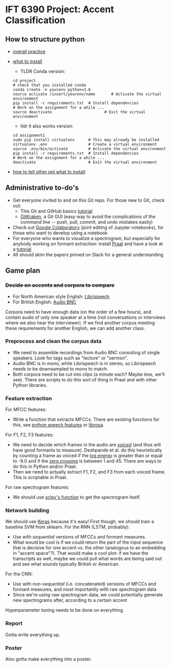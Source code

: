 
# IFT 6390 Project: Accent Classification
## How to structure python

* [overall practice](https://docs.python-guide.org/writing/structure/)
* [what to install ](http://web.stanford.edu/class/cs224n/assignment1/index.html)

  * TLDR Conda version:
  ```
  cd project
  # check that you installed conda
  conda create -n yourenv python=3.6
  source activate /insert/yourenv/name       # Activate the virtual environment
  pip install -r requirements.txt  # Install dependencies
  # Work on the assignment for a while ...
  source deactivate                       # Exit the virtual environment
  ```
  * tldr it also works version:
  ```
  cd assignment1
  sudo pip install virtualenv      # This may already be installed
  virtualenv .env                  # Create a virtual environment
  source .env/bin/activate         # Activate the virtual environment
  pip install -r requirements.txt  # Install dependencies
  # Work on the assignment for a while ...
  deactivate                       # Exit the virtual environment
  ```
* [how to tell other ppl what to install ](https://medium.com/python-pandemonium/better-python-dependency-and-package-management-b5d8ea29dff1)

## Administrative to-do's
* Get everyone invited to and on this Git repo. For those new to Git, check out:
    * This Git and GitHub basics [tutorial](https://www.elegantthemes.com/blog/resources/git-and-github-a-beginners-guide-for-complete-newbies)
    * [GitKraken](https://www.gitkraken.com/), a Git GUI (easy way to avoid the complications of the command line -- push, pull, commit, and undo mistakes easily)
* Check out [Google Colaboratory](https://colab.research.google.com/notebooks/welcome.ipynb) (joint editing of Jupyter notebooks), for those who want to develop using a notebook
* For everyone who wants to visualize a spectrogram, but especially for anybody working on formant extraction: install [Praat](http://www.fon.hum.uva.nl/praat/) and have a look at a [tutorial](https://www.gouskova.com/2016/09/03/praat-tutorial/)
* All should skim the papers pinned on Slack for a general understanding

## Game plan

### ~~Decide on accents and corpora to compare~~
* For North American style English: [Librispeech](http://www.openslr.org/12/)
* For British English: [Audio BNC](http://www.phon.ox.ac.uk/AudioBNC)

Corpora need to have enough data (on the order of a few hours), and contain audio of only one speaker at a time (not conversations or interviews where we also hear the interviewer). If we find another corpus meeting these requirements for another English, we can add another class.

### Preprocess and clean the corpus data
* We need to assemble recordings from Audio BNC consisting of single speakers. Look for tags such as "lecture" or "sermon".
* Audio BNC is in mono, while Librispeech is in stereo, so Librispeech needs to be downsampled to mono to match.
* Both corpora need to be cut into clips (a minute each? Maybe less, we'll see). There are scripts to do this sort of thing in Praat and with other Python libraries.

### Feature extraction
For MFCC features:
* Write a function that extracts MFCCs. There are existing functions for this, see [python speech features](https://python-speech-features.readthedocs.io/en/latest/) or [librosa](https://librosa.github.io/librosa/generated/librosa.feature.mfcc.html).

For F1, F2, F3 features:
* We need to decide which frames in the audio are _[voiced](https://en.wikipedia.org/wiki/Voice_(phonetics))_ (and thus will have good formants to measure). Deshpande et al. do this heuristically by counting a frame as voiced if the [log energy](https://python-speech-features.readthedocs.io/en/latest/#python_speech_features.base.logfbank) is greater than or equal to -9.0 and if the [zero crossing](https://en.wikipedia.org/wiki/Zero_crossing) is between 1 and 45. There are ways to do this in Python and/or Praat.
* Then we need to actually extract F1, F2, and F3 from each voiced frame. This is scriptable in Praat.

For raw spectrogram features:
* We should use [scipy's function](https://docs.scipy.org/doc/scipy/reference/generated/scipy.signal.spectrogram.html) to get the spectrogram itself.

### Network building
We should use [Keras](https://keras.io/) because it's easy! First though, we should train a baseline SVM from sklearn.
For the RNN (LSTM, probably):
* Use with _sequential_ versions of MFCCs and formant measures.
* What would be cool is if we could return the part of the input sequence that is decisive for one accent vs. the other (analogous to an embedding in "accent space"?). That would make a cool plot: if we have the transcripts as well, maybe we could pull what words are being said out and see what sounds typically British or American.

For the CNN:
* Use with _non-sequential_ (i.e. concatenated) versions of MFCCs and formant measures, and most importantly with raw spectrogram data
* Since we're using raw spectrogram data, we could potentially generate new spectrograms after, according to a certain accent

Hyperparameter tuning needs to be done on everything.

### Report
Gotta write everything up.

### Poster
Also gotta make everything into a poster.
